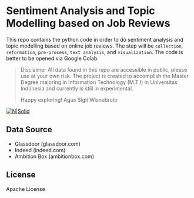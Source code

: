 # Sentiment Analysis and Topic Modelling based on Job Reviews

This repo contains the python code in order to do sentiment analysis and topic modelling based on online job reviews. The step will be `collection`, `reformation`, `pre-process`, `text analysis`, and  `visualization`. The code is better to be opened via Google Colab. 

> Disclaimer
> All data found in this repo are accessible in public, please use at your own risk. 
> The project is created to accomplish the Master Degree majoring in Information Technology (M.T.I) in Universitas Indonesia and currently is still in experimental.
>
> Happy exploring!
> Agus Sigit Wisnubroto

[![N|Solid](https://www.python.org/static/community_logos/python-powered-w-100x40.png)](www.python.org)

## Data Source
- Glassdoor (glassdoor.com)
- Indeed (indeed.com)
- Ambition Box (ambitionbox.com)

## License
Apache License
